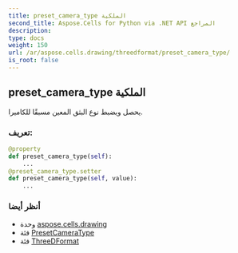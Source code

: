 ```yaml
---
title: preset_camera_type الملكية
second_title: Aspose.Cells for Python via .NET API المراجع
description:
type: docs
weight: 150
url: /ar/aspose.cells.drawing/threedformat/preset_camera_type/
is_root: false
---
```

##  preset_camera_type الملكية

يحصل ويضبط نوع البثق المعين مسبقًا للكاميرا.
###  تعريف:
```python
@property
def preset_camera_type(self):
    ...
@preset_camera_type.setter
def preset_camera_type(self, value):
    ...
```

###  أنظر أيضا
* وحدة [aspose.cells.drawing](../../)
* فئة [PresetCameraType](/cells/python-net/ar/aspose.cells.drawing/presetcameratype)
* فئة [ThreeDFormat](/cells/python-net/ar/aspose.cells.drawing/threedformat)
